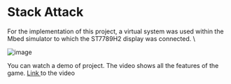 # Stack Attack

For the implementation of this project, a virtual system was used within the Mbed simulator to which the ST7789H2 display was connected. \

![image](https://github.com/basicem/stack-attack/assets/96090279/7297d458-95c0-48bd-877e-1bb7f71fdb26)


You can watch a demo of project. The video shows all the features of the game.
<a href="https://www.youtube.com/watch?v=uwWVfV2PhFQ&t=26s">Link </a> to the video
